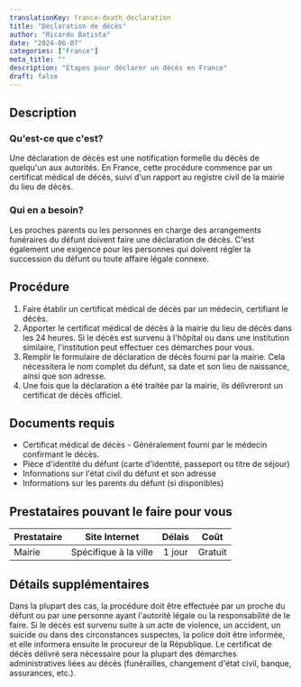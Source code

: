 ```yaml
---
translationKey: france-death_declaration
title: "Déclaration de décès"
author: "Ricardo Batista"
date: "2024-06-07"
categories: ["France"]
meta_title: ""
description: "Étapes pour déclarer un décès en France"
draft: false
---
```


## Description
### Qu'est-ce que c'est?
Une déclaration de décès est une notification formelle du décès de quelqu'un aux autorités. En France, cette procédure commence par un certificat médical de décès, suivi d'un rapport au registre civil de la mairie du lieu de décès.

### Qui en a besoin?
Les proches parents ou les personnes en charge des arrangements funéraires du défunt doivent faire une déclaration de décès. C'est également une exigence pour les personnes qui doivent régler la succession du défunt ou toute affaire légale connexe.

## Procédure

1. Faire établir un certificat médical de décès par un médecin, certifiant le décès.
2. Apporter le certificat médical de décès à la mairie du lieu de décès dans les 24 heures. Si le décès est survenu à l'hôpital ou dans une institution similaire, l'institution peut effectuer ces démarches pour vous.
3. Remplir le formulaire de déclaration de décès fourni par la mairie. Cela nécessitera le nom complet du défunt, sa date et son lieu de naissance, ainsi que son adresse.
4. Une fois que la déclaration a été traitée par la mairie, ils délivreront un certificat de décès officiel.

## Documents requis
- Certificat médical de décès - Généralement fourni par le médecin confirmant le décès.
- Pièce d'identité du défunt (carte d'identité, passeport ou titre de séjour)
- Informations sur l'état civil du défunt et son adresse
- Informations sur les parents du défunt (si disponibles)

## Prestataires pouvant le faire pour vous

| Prestataire       |       Site Internet        |       Délais      |      Coût       |
| ----------------- | -------------------------- |  :-------------:  | :-------------: |
| Mairie            |  Spécifique à la ville     |        1 jour     |      Gratuit    |

## Détails supplémentaires
Dans la plupart des cas, la procédure doit être effectuée par un proche du défunt ou par une personne ayant l'autorité légale ou la responsabilité de le faire. Si le décès est survenu suite à un acte de violence, un accident, un suicide ou dans des circonstances suspectes, la police doit être informée, et elle informera ensuite le procureur de la République. Le certificat de décès délivré sera nécessaire pour la plupart des démarches administratives liées au décès (funérailles, changement d'état civil, banque, assurances, etc.).